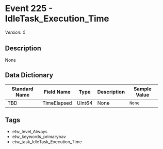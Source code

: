 # Event 225 - IdleTask_Execution_Time
###### Version: 0

## Description
None

## Data Dictionary
|Standard Name|Field Name|Type|Description|Sample Value|
|---|---|---|---|---|
|TBD|TimeElapsed|UInt64|None|`None`|

## Tags
* etw_level_Always
* etw_keywords_primarynav
* etw_task_IdleTask_Execution_Time